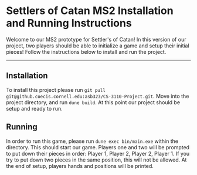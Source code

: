 # Settlers of Catan MS2 Installation and Running Instructions

Welcome to our MS2 prototype for Settler's of Catan! In this version of our project, two players should be able to initialize a game and setup their initial pieces! Follow the instructions below to install and run the project.

---

## Installation

To install this project please run `git pull git@github.coecis.cornell.edu:asb323/CS-3110-Project.git`. Move into the project directory, and run `dune build`. At this point our project should be setup and ready to run.

## Running

In order to run this game, please run `dune exec bin/main.exe` within the directory. This should start our game. Players one and two will be prompted to put down their pieces in order: Player 1, Player 2, Player 2, Player 1. If you try to put down two pieces in the same position, this will not be allowed. At the end of setup, players hands and positions will be printed.